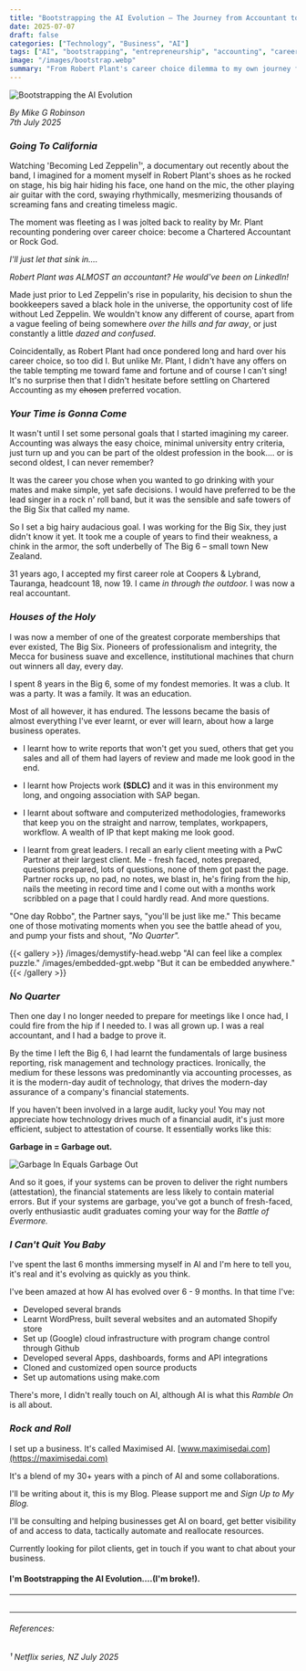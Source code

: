 ```yaml
---
title: "Bootstrapping the AI Evolution – The Journey from Accountant to AI Entrepreneur"
date: 2025-07-07
draft: false
categories: ["Technology", "Business", "AI"]
tags: ["AI", "bootstrapping", "entrepreneurship", "accounting", "career-change"]
image: "/images/bootstrap.webp"
summary: "From Robert Plant's career choice dilemma to my own journey from Big Six accounting to AI entrepreneurship - a personal story of transformation and the birth of Maximised AI."
---
```


![Bootstrapping the AI Evolution](/images/bootstrap.webp)

*By Mike G Robinson*  
*7th July 2025*

### *Going To California*

Watching 'Becoming Led Zeppelin¹', a documentary out recently about the band, I imagined for a moment myself in Robert Plant's shoes as he rocked on stage, his big hair hiding his face, one hand on the mic, the other playing air guitar with the cord, swaying rhythmically, mesmerizing thousands of screaming fans and creating timeless magic.

The moment was fleeting as I was jolted back to reality by Mr. Plant recounting pondering over career choice: become a Chartered Accountant or Rock God.

*I'll just let that sink in….*

*Robert Plant was ALMOST an accountant? He would've been on LinkedIn!*

Made just prior to Led Zeppelin's rise in popularity, his decision to shun the bookkeepers saved a black hole in the universe, the opportunity cost of life without Led Zeppelin. We wouldn't know any different of course, apart from a vague feeling of being somewhere *over the hills and far away*, or just constantly a little *dazed and confused*.

Coincidentally, as Robert Plant had once pondered long and hard over his career choice, so too did I. But unlike Mr. Plant, I didn't have any offers on the table tempting me toward fame and fortune and of course I can't sing! It's no surprise then that I didn't hesitate before settling on Chartered Accounting as my ~~chosen~~ preferred vocation.

### *Your Time is Gonna Come*

It wasn't until I set some personal goals that I started imagining my career. Accounting was always the easy choice, minimal university entry criteria, just turn up and you can be part of the oldest profession in the book…. or is second oldest, I can never remember?

It was the career you chose when you wanted to go drinking with your mates and make simple, yet safe decisions. I would have preferred to be the lead singer in a rock n' roll band, but it was the sensible and safe towers of the Big Six that called my name.

So I set a big hairy audacious goal. I was working for the Big Six, they just didn't know it yet. It took me a couple of years to find their weakness, a chink in the armor, the soft underbelly of The Big 6 – small town New Zealand.

31 years ago, I accepted my first career role at Coopers & Lybrand, Tauranga, headcount 18, now 19. I came *in through the outdoor.* I was now a real accountant.

### *Houses of the Holy*

I was now a member of one of the greatest corporate memberships that ever existed, The Big Six. Pioneers of professionalism and integrity, the Mecca for business suave and excellence, institutional machines that churn out winners all day, every day.

I spent 8 years in the Big 6, some of my fondest memories. It was a club. It was a party. It was a family. It was an education.

Most of all however, it has endured. The lessons became the basis of almost everything I've ever learnt, or ever will learn, about how a large business operates.

- I learnt how to write reports that won't get you sued, others that get you sales and all of them had layers of review and made me look good in the end.

- I learnt how Projects work **(SDLC)** and it was in this environment my long, and ongoing association with SAP began.

- I learnt about software and computerized methodologies, frameworks that keep you on the straight and narrow, templates, workpapers, workflow. A wealth of IP that kept making me look good.

- I learnt from great leaders. I recall an early client meeting with a PwC Partner at their largest client. Me - fresh faced, notes prepared, questions prepared, lots of questions, none of them got past the page. Partner rocks up, no pad, no notes, we blast in, he's firing from the hip, nails the meeting in record time and I come out with a months work scribbled on a page that I could hardly read. And more questions.

"One day Robbo", the Partner says, "you'll be just like me." This became one of those motivating moments when you see the battle ahead of you, and pump your fists and shout, *"No Quarter".*

{{< gallery >}}
  /images/demystify-head.webp "AI can feel like a complex puzzle."
  /images/embedded-gpt.webp "But it can be embedded anywhere."
{{< /gallery >}}

### *No Quarter*

Then one day I no longer needed to prepare for meetings like I once had, I could fire from the hip if I needed to. I was all grown up. I was a real accountant, and I had a badge to prove it.

By the time I left the Big 6, I had learnt the fundamentals of large business reporting, risk management and technology practices. Ironically, the medium for these lessons was predominantly via accounting processes, as it is the modern-day audit of technology, that drives the modern-day assurance of a company's financial statements.

If you haven't been involved in a large audit, lucky you! You may not appreciate how technology drives much of a financial audit, it's just more efficient, subject to attestation of course. It essentially works like this:

**Garbage in = Garbage out.**

![Garbage In Equals Garbage Out](/images/garbage-in-garbage-out.webp "The fundamental principle of data processing: quality input determines quality output.")

And so it goes, if your systems can be proven to deliver the right numbers (attestation), the financial statements are less likely to contain material errors. But if your systems are garbage, you've got a bunch of fresh-faced, overly enthusiastic audit graduates coming your way for the *Battle of Evermore.*

### *I Can't Quit You Baby*

I've spent the last 6 months immersing myself in AI and I'm here to tell you, it's real and it's evolving as quickly as you think.

I've been amazed at how AI has evolved over 6 - 9 months. In that time I've:

- Developed several brands
- Learnt WordPress, built several websites and an automated Shopify store
- Set up (Google) cloud infrastructure with program change control through Github
- Developed several Apps, dashboards, forms and API integrations
- Cloned and customized open source products
- Set up automations using make.com

There's more, I didn't really touch on AI, although AI is what this *Ramble On* is all about.

### *Rock and Roll*

I set up a business. It's called Maximised AI. [www.maximisedai.com](https://maximisedai.com)

It's a blend of my 30+ years with a pinch of AI and some collaborations.

I'll be writing about it, this is my Blog. Please support me and *Sign Up to My Blog.*

I'll be consulting and helping businesses get AI on board, get better visibility of and access to data, tactically automate and reallocate resources.

Currently looking for pilot clients, get in touch if you want to chat about your business.

#### **I'm Bootstrapping the AI Evolution….(I'm broke!).**

---

<div style="text-align: center; margin: 30px 0;">
<script type="text/javascript" src="https://cdnjs.buymeacoffee.com/1.0.0/button.prod.min.js" data-name="bmc-button" data-slug="mgrnz" data-color="#ff6905" data-emoji=""  data-font="Cookie" data-text="Buy me a coffee" data-outline-color="#000000" data-font-color="#000000" data-coffee-color="#FFDD00" ></script>
</div>

---

###### References:
###### ¹ Netflix series, NZ July 2025